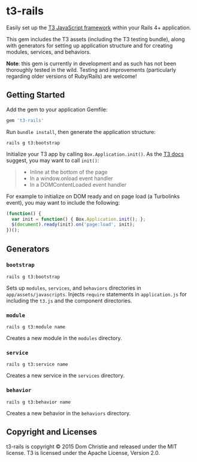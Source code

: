 # t3-rails

Easily set up the [T3 JavaScript framework](http://t3js.org/) within your Rails 4+ application.

This gem includes the T3 assets (including the T3 testing bundle), along with generators for setting up application structure and for creating modules, services, and behaviors.

**Note**: this gem is currently in development and as such has not been thoroughly tested in the wild. Testing and improvements (particularly regarding older versions of Ruby/Rails) are welcome!

## Getting Started

Add the gem to your application Gemfile:

```ruby
gem 't3-rails'
```

Run `bundle install`, then generate the application structure:

```
rails g t3:bootstrap
```

Initialize your T3 app by calling `Box.Application.init()`. As the [T3 docs](http://t3js.org/docs/getting-started/application) suggest, you may want to call `init()`:

> - Inline at the bottom of the page
> - In a window.onload event handler
> - In a DOMContentLoaded event handler

For example to initialize on DOM ready and on page load (a Turbolinks event), you may want to include the following:

```javascript
(function() {
  var init = function() { Box.Application.init(); };
  $(document).ready(init).on('page:load', init);
})();
```

## Generators

### `bootstrap`

```
rails g t3:bootstrap
```

Sets up `modules`, `services`, and `behaviors` directories in `app/assets/javascripts`. Injects `require` statements in `application.js` for including the `t3.js` and the component directories.

### `module`

```
rails g t3:module name
```

Creates a new module in the `modules` directory.

### `service`

```
rails g t3:service name
```

Creates a new service in the `services` directory.

### `behavior`

```
rails g t3:behavior name
```

Creates a new behavior in the `behaviors` directory.

## Copyright and Licenses

t3-rails is copyright © 2015 Dom Christie and released under the MIT license. T3 is licensed under the Apache License, Version 2.0.
